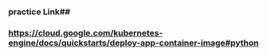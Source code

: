 ### practice Link##
### https://cloud.google.com/kubernetes-engine/docs/quickstarts/deploy-app-container-image#python